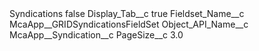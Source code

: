 <?xml version="1.0" encoding="UTF-8"?>
<CustomMetadata xmlns="http://soap.sforce.com/2006/04/metadata" xmlns:xsi="http://www.w3.org/2001/XMLSchema-instance" xmlns:xsd="http://www.w3.org/2001/XMLSchema">
    <label>Syndications</label>
    <protected>false</protected>
    <values>
        <field>Display_Tab__c</field>
        <value xsi:type="xsd:boolean">true</value>
    </values>
    <values>
        <field>Fieldset_Name__c</field>
        <value xsi:type="xsd:string">McaApp__GRIDSyndicationsFieldSet</value>
    </values>
    <values>
        <field>Object_API_Name__c</field>
        <value xsi:type="xsd:string">McaApp__Syndication__c</value>
    </values>
    <values>
        <field>PageSize__c</field>
        <value xsi:type="xsd:double">3.0</value>
    </values>
</CustomMetadata>
